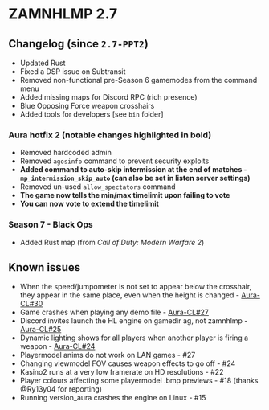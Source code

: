 # ZAMNHLMP 2.7
## Changelog (since `2.7-PPT2`)
- Updated Rust
- Fixed a DSP issue on Subtransit
- Removed non-functional pre-Season 6 gamemodes from the command menu
- Added missing maps for Discord RPC (rich presence)
- Blue Opposing Force weapon crosshairs
- Added tools for developers [see `bin` folder]

### Aura hotfix 2 **(notable changes highlighted in bold)**
- Removed hardcoded admin
- Removed `agosinfo` command to prevent security exploits
- **Added command to auto-skip intermission at the end of matches - `mp_intermission_skip_auto` (can also be set in listen server settings)**
- Removed un-used `allow_spectators` command
- **The game now tells the min/max timelimit upon failing to vote**
- **You can now vote to extend the timelimit**

### Season 7 - Black Ops
- Added Rust map (from *Call of Duty: Modern Warfare 2*)

## Known issues
- When the speed/jumpometer is not set to appear below the crosshair, they appear in the same
place, even when the height is changed - [Aura-CL#30](https://github.com/phoenixprojectsoftware/Aura-CL/issues/30)
- Game crashes when playing any demo file - [Aura-CL#27](https://github.com/phoenixprojectsoftware/Aura-CL/issues/27)
- Discord invites launch the HL engine on gamedir ag, not zamnhlmp - [Aura-CL#25](https://github.com/phoenixprojectsoftware/Aura-CL/issues/25)
- Dynamic lighting shows for all players when another player is firing a weapon - [Aura-CL#24](https://github.com/phoenixprojectsoftware/Aura-CL/issues/24)
- Playermodel anims do not work on LAN games - #27
- Changing viewmodel FOV causes weapon effects to go off - #24
- Kasino2 runs at a very low framerate on HD resolutions - #22
- Player colours affecting some playermodel .bmp previews - #18 (thanks @Ry13y04 for reporting)
- Running version_aura crashes the engine on Linux - #15